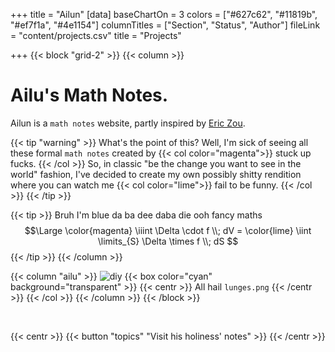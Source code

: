 +++
title = "Ailun"
[data]
baseChartOn = 3
colors = ["#627c62", "#11819b", "#ef7f1a", "#4e1154"]
columnTitles = ["Section", "Status", "Author"]
fileLink = "content/projects.csv"
title = "Projects"

+++
{{< block "grid-2" >}}
{{< column >}}

# **Ailu**'s Math Notes.

Ailun is a `math notes` website, partly inspired by [Eric Zou](https://github.com/ezou626).

{{< tip "warning" >}}
What's the point of this? Well, I'm sick of seeing all these formal `math notes` created by {{< col color="magenta">}} stuck up fucks. {{< /col >}} So, in classic "be the change you want to see in the world" fashion, I've decided to create my own possibly shitty rendition where you can watch me {{< col color="lime">}} fail to be funny.  {{< /col >}} {{< /tip >}}

{{< tip >}}
Bruh I'm blue da ba dee daba die ooh fancy maths $$\Large \color{magenta} \iiint \Delta \cdot f \\; dV = \color{lime} \iint \limits_{S} \Delta \times f \\; dS $$
{{< /tip >}}
{{< /column >}}


{{< column "ailu" >}}
![diy](/images/lunges.png)
{{< box color="cyan" background="transparent" >}}
{{< centr >}}
All hail `lunges.png`
{{< /centr >}}
{{< /col >}}
{{< /column >}}
{{< /block >}}


<br>

{{< centr >}}
{{< button "topics" "Visit his holiness' notes" >}}
{{< /centr >}}

